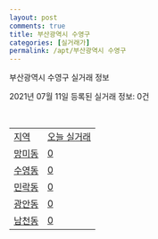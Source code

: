 ```yaml
---
layout: post
comments: true
title: 부산광역시 수영구
categories: [실거래가]
permalink: /apt/부산광역시 수영구
---
```


부산광역시 수영구 실거래 정보

2021년 07월 11일 등록된 실거래 정보: 0건

<script type="text/javascript">
  google.charts.load('current', {'packages':['corechart']});
  google.charts.setOnLoadCallback(drawChart);

  function drawChart() {
    var data = google.visualization.arrayToDataTable([['거래일', '매매', '전월세', '전매'], ['20-07', 211, 181, 7], ['20-08', 270, 209, 8], ['20-09', 331, 223, 6], ['20-10', 650, 241, 5], ['20-11', 419, 236, 14], ['20-12', 122, 215, 4], ['21-01', 95, 181, 3], ['21-02', 82, 171, 5], ['21-03', 124, 200, 1], ['21-04', 130, 170, 2], ['21-05', 202, 186, 12], ['21-06', 133, 149, 6], ['21-07', 1, 11, 0]]);

    var options = {
      title: '최근 1년간 유형별 거래량 추이',
      legend: { position: 'bottom' }
    };

    var chart = new google.visualization.LineChart(document.getElementById('columnchart_material'));
    chart.draw(data, (options));
  }
</script>

<div id="columnchart_material" style="width: 95%; margin-left: -35px"></div>
<br>
<table class="sortable">
  <tr>
    <td><a href="#">지역</a></td>
    <td><a href="#">오늘 실거래</a></td>
  </tr>

  
  <tr class="item">
    <td><a href="부산광역시 수영구 망미동">망미동</a></td>
    <td><a href="부산광역시 수영구 망미동">0</a></td>
  </tr>
    

  <tr class="item">
    <td><a href="부산광역시 수영구 수영동">수영동</a></td>
    <td><a href="부산광역시 수영구 수영동">0</a></td>
  </tr>
    

  <tr class="item">
    <td><a href="부산광역시 수영구 민락동">민락동</a></td>
    <td><a href="부산광역시 수영구 민락동">0</a></td>
  </tr>
    

  <tr class="item">
    <td><a href="부산광역시 수영구 광안동">광안동</a></td>
    <td><a href="부산광역시 수영구 광안동">0</a></td>
  </tr>
    

  <tr class="item">
    <td><a href="부산광역시 수영구 남천동">남천동</a></td>
    <td><a href="부산광역시 수영구 남천동">0</a></td>
  </tr>
    


</table>


    